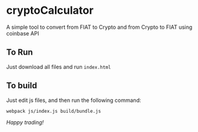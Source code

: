 # cryptoCalculator
A simple tool to convert from FIAT to Crypto and from Crypto to FIAT using coinbase API

## To Run

Just download all files and run ``index.html``

## To build

Just edit js files, and then run the following command:

``webpack js/index.js build/bundle.js``

*Happy trading!*

